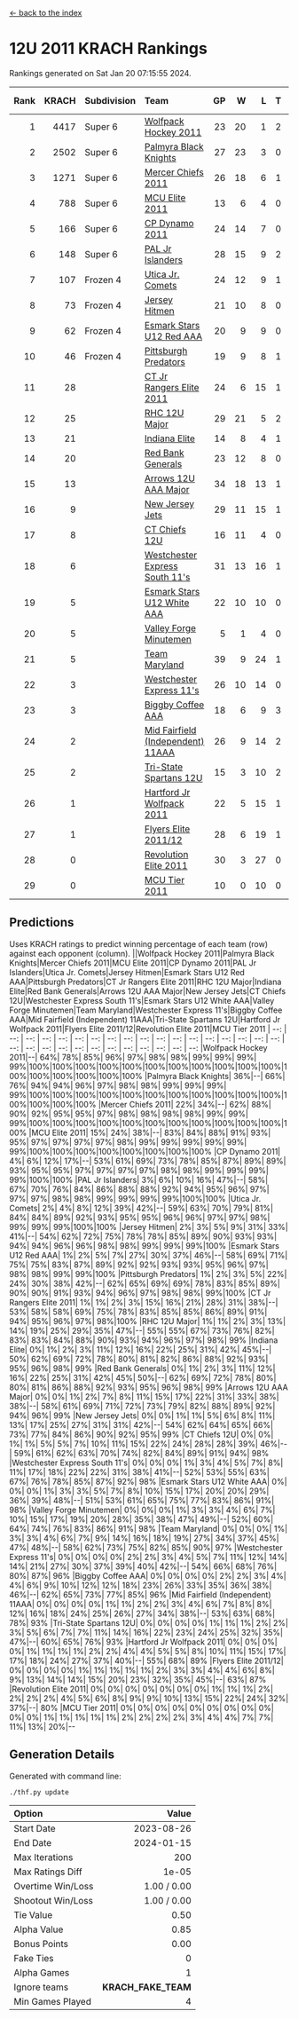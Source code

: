 [<- back to the index](readme.md)
# 12U 2011 KRACH Rankings
Rankings generated on Sat Jan 20 07:15:55 2024.

Rank|KRACH|Subdivision|Team|GP|W|L|T|OTW|OTL|SoS|Exp Wins|Win Diff
---:|---:|:---|:---|---:|---:|---:|---:|---:|---:|---:|---:|---:
1|4417|Super 6|[Wolfpack Hockey 2011](https://gamesheetstats.com/seasons/3664/teams/140937/schedule)|23|20|1|2|0|0|531|21.8|-0.0
2|2502|Super 6|[Palmyra Black Knights](https://gamesheetstats.com/seasons/3664/teams/140949/schedule)|27|23|3|0|1|0|547|24.8|-0.0
3|1271|Super 6|[Mercer Chiefs 2011](https://gamesheetstats.com/seasons/3664/teams/140936/schedule)|26|18|6|1|0|1|1151|19.3|-0.0
4|788|Super 6|[MCU Elite 2011](https://gamesheetstats.com/seasons/3664/teams/140929/schedule)|13|6|4|0|3|0|943|9.8|-0.0
5|166|Super 6|[CP Dynamo 2011](https://gamesheetstats.com/seasons/3664/teams/140944/schedule)|24|14|7|0|1|2|656|15.8|-0.0
6|148|Super 6|[PAL Jr Islanders](https://gamesheetstats.com/seasons/3664/teams/140943/schedule)|28|15|9|2|2|0|514|18.8|-0.0
7|107|Frozen 4|[Utica Jr. Comets](https://gamesheetstats.com/seasons/3664/teams/140945/schedule)|24|12|9|1|1|1|700|14.3|-0.0
8|73|Frozen 4|[Jersey Hitmen](https://gamesheetstats.com/seasons/3664/teams/140938/schedule)|21|10|8|0|2|1|527|12.9|0.0
9|62|Frozen 4|[Esmark Stars U12 Red AAA](https://gamesheetstats.com/seasons/3664/teams/140951/schedule)|20|9|9|0|2|0|911|11.9|0.0
10|46|Frozen 4|[Pittsburgh Predators](https://gamesheetstats.com/seasons/3664/teams/140950/schedule)|19|9|8|1|0|1|955|10.4|0.0
11|28||[CT Jr Rangers Elite 2011](https://gamesheetstats.com/seasons/3664/teams/140931/schedule)|24|6|15|1|1|1|927|8.4|0.0
12|25||[RHC 12U Major](https://gamesheetstats.com/seasons/3664/teams/140941/schedule)|29|21|5|2|0|1|22|22.9|0.0
13|21||[Indiana Elite](https://gamesheetstats.com/seasons/3664/teams/144353/schedule)|14|8|4|1|1|0|45|10.4|0.0
14|20||[Red Bank Generals](https://gamesheetstats.com/seasons/3664/teams/140940/schedule)|23|12|8|0|1|2|42|13.9|0.0
15|13||[Arrows 12U AAA Major](https://gamesheetstats.com/seasons/3664/teams/140946/schedule)|34|18|13|1|1|1|87|20.4|0.0
16|9||[New Jersey Jets](https://gamesheetstats.com/seasons/3664/teams/140939/schedule)|29|11|15|1|2|0|40|14.4|0.0
17|8||[CT Chiefs 12U](https://gamesheetstats.com/seasons/3664/teams/140934/schedule)|16|11|4|0|1|0|5|12.9|0.0
18|6||[Westchester Express South 11's](https://gamesheetstats.com/seasons/3664/teams/140947/schedule)|31|13|16|1|1|0|65|15.4|0.0
19|5||[Esmark Stars U12 White AAA](https://gamesheetstats.com/seasons/3664/teams/140952/schedule)|22|10|10|0|1|1|11|11.9|0.0
20|5||[Valley Forge Minutemen](https://gamesheetstats.com/seasons/3664/teams/187349/schedule)|5|1|4|0|0|0|438|1.9|0.0
21|5||[Team Maryland](https://gamesheetstats.com/seasons/3664/teams/140954/schedule)|39|9|24|1|0|5|550|10.4|0.0
22|3||[Westchester Express 11's](https://gamesheetstats.com/seasons/3664/teams/140948/schedule)|26|10|14|0|0|2|72|10.9|0.0
23|3||[Biggby Coffee AAA](https://gamesheetstats.com/seasons/3664/teams/144351/schedule)|18|6|9|3|0|0|11|8.4|0.0
24|2||[Mid Fairfield (Independent) 11AAA](https://gamesheetstats.com/seasons/3664/teams/140933/schedule)|26|9|14|2|0|1|10|10.9|0.0
25|2||[Tri-State Spartans 12U](https://gamesheetstats.com/seasons/3664/teams/144352/schedule)|15|3|10|2|0|0|9|4.9|0.0
26|1||[Hartford Jr Wolfpack 2011](https://gamesheetstats.com/seasons/3664/teams/140935/schedule)|22|5|15|1|1|0|8|7.4|0.0
27|1||[Flyers Elite 2011/12](https://gamesheetstats.com/seasons/3664/teams/140942/schedule)|28|6|19|1|0|2|9|7.4|0.0
28|0||[Revolution Elite 2011](https://gamesheetstats.com/seasons/3664/teams/140953/schedule)|30|3|27|0|0|0|8|3.9|0.0
29|0||[MCU Tier 2011](https://gamesheetstats.com/seasons/3664/teams/140932/schedule)|10|0|10|0|0|0|3|0.9|0.0

## Predictions
Uses KRACH ratings to predict winning percentage of each team (row) against each opponent (column).
||Wolfpack Hockey 2011|Palmyra Black Knights|Mercer Chiefs 2011|MCU Elite 2011|CP Dynamo 2011|PAL Jr Islanders|Utica Jr. Comets|Jersey Hitmen|Esmark Stars U12 Red AAA|Pittsburgh Predators|CT Jr Rangers Elite 2011|RHC 12U Major|Indiana Elite|Red Bank Generals|Arrows 12U AAA Major|New Jersey Jets|CT Chiefs 12U|Westchester Express South 11's|Esmark Stars U12 White AAA|Valley Forge Minutemen|Team Maryland|Westchester Express 11's|Biggby Coffee AAA|Mid Fairfield (Independent) 11AAA|Tri-State Spartans 12U|Hartford Jr Wolfpack 2011|Flyers Elite 2011/12|Revolution Elite 2011|MCU Tier 2011
| --: | --: | --: | --: | --: | --: | --: | --: | --: | --: | --: | --: | --: | --: | --: | --: | --: | --: | --: | --: | --: | --: | --: | --: | --: | --: | --: | --: | --: | --: 
|Wolfpack Hockey 2011|--| 64%| 78%| 85%| 96%| 97%| 98%| 98%| 99%| 99%| 99%| 99%|100%|100%|100%|100%|100%|100%|100%|100%|100%|100%|100%|100%|100%|100%|100%|100%|100%
|Palmyra Black Knights| 36%|--| 66%| 76%| 94%| 94%| 96%| 97%| 98%| 98%| 99%| 99%| 99%| 99%|100%|100%|100%|100%|100%|100%|100%|100%|100%|100%|100%|100%|100%|100%|100%
|Mercer Chiefs 2011| 22%| 34%|--| 62%| 88%| 90%| 92%| 95%| 95%| 97%| 98%| 98%| 98%| 98%| 99%| 99%| 99%|100%|100%|100%|100%|100%|100%|100%|100%|100%|100%|100%|100%
|MCU Elite 2011| 15%| 24%| 38%|--| 83%| 84%| 88%| 91%| 93%| 95%| 97%| 97%| 97%| 97%| 98%| 99%| 99%| 99%| 99%| 99%| 99%|100%|100%|100%|100%|100%|100%|100%|100%
|CP Dynamo 2011|  4%|  6%| 12%| 17%|--| 53%| 61%| 69%| 73%| 78%| 85%| 87%| 89%| 89%| 93%| 95%| 95%| 97%| 97%| 97%| 97%| 98%| 98%| 99%| 99%| 99%| 99%|100%|100%
|PAL Jr Islanders|  3%|  6%| 10%| 16%| 47%|--| 58%| 67%| 70%| 76%| 84%| 86%| 88%| 88%| 92%| 94%| 95%| 96%| 97%| 97%| 97%| 98%| 98%| 99%| 99%| 99%| 99%|100%|100%
|Utica Jr. Comets|  2%|  4%|  8%| 12%| 39%| 42%|--| 59%| 63%| 70%| 79%| 81%| 84%| 84%| 89%| 92%| 93%| 95%| 95%| 96%| 96%| 97%| 97%| 98%| 99%| 99%| 99%|100%|100%
|Jersey Hitmen|  2%|  3%|  5%|  9%| 31%| 33%| 41%|--| 54%| 62%| 72%| 75%| 78%| 78%| 85%| 89%| 90%| 93%| 93%| 94%| 94%| 96%| 96%| 98%| 98%| 99%| 99%| 99%|100%
|Esmark Stars U12 Red AAA|  1%|  2%|  5%|  7%| 27%| 30%| 37%| 46%|--| 58%| 69%| 71%| 75%| 75%| 83%| 87%| 89%| 92%| 92%| 93%| 93%| 95%| 96%| 97%| 98%| 98%| 99%| 99%|100%
|Pittsburgh Predators|  1%|  2%|  3%|  5%| 22%| 24%| 30%| 38%| 42%|--| 62%| 65%| 69%| 69%| 78%| 83%| 85%| 89%| 90%| 90%| 91%| 93%| 94%| 96%| 97%| 98%| 98%| 99%|100%
|CT Jr Rangers Elite 2011|  1%|  1%|  2%|  3%| 15%| 16%| 21%| 28%| 31%| 38%|--| 53%| 58%| 58%| 69%| 75%| 78%| 83%| 85%| 85%| 86%| 89%| 91%| 94%| 95%| 96%| 97%| 98%|100%
|RHC 12U Major|  1%|  1%|  2%|  3%| 13%| 14%| 19%| 25%| 29%| 35%| 47%|--| 55%| 55%| 67%| 73%| 76%| 82%| 83%| 83%| 84%| 88%| 90%| 93%| 94%| 96%| 97%| 98%| 99%
|Indiana Elite|  0%|  1%|  2%|  3%| 11%| 12%| 16%| 22%| 25%| 31%| 42%| 45%|--| 50%| 62%| 69%| 72%| 78%| 80%| 81%| 82%| 86%| 88%| 92%| 93%| 95%| 96%| 98%| 99%
|Red Bank Generals|  0%|  1%|  2%|  3%| 11%| 12%| 16%| 22%| 25%| 31%| 42%| 45%| 50%|--| 62%| 69%| 72%| 78%| 80%| 80%| 81%| 86%| 88%| 92%| 93%| 95%| 96%| 98%| 99%
|Arrows 12U AAA Major|  0%|  0%|  1%|  2%|  7%|  8%| 11%| 15%| 17%| 22%| 31%| 33%| 38%| 38%|--| 58%| 61%| 69%| 71%| 72%| 73%| 79%| 82%| 88%| 89%| 92%| 94%| 96%| 99%
|New Jersey Jets|  0%|  0%|  1%|  1%|  5%|  6%|  8%| 11%| 13%| 17%| 25%| 27%| 31%| 31%| 42%|--| 54%| 62%| 64%| 65%| 66%| 73%| 77%| 84%| 86%| 90%| 92%| 95%| 99%
|CT Chiefs 12U|  0%|  0%|  1%|  1%|  5%|  5%|  7%| 10%| 11%| 15%| 22%| 24%| 28%| 28%| 39%| 46%|--| 59%| 61%| 62%| 63%| 70%| 74%| 82%| 84%| 89%| 91%| 94%| 98%
|Westchester Express South 11's|  0%|  0%|  0%|  1%|  3%|  4%|  5%|  7%|  8%| 11%| 17%| 18%| 22%| 22%| 31%| 38%| 41%|--| 52%| 53%| 55%| 63%| 67%| 76%| 78%| 85%| 87%| 92%| 98%
|Esmark Stars U12 White AAA|  0%|  0%|  0%|  1%|  3%|  3%|  5%|  7%|  8%| 10%| 15%| 17%| 20%| 20%| 29%| 36%| 39%| 48%|--| 51%| 53%| 61%| 65%| 75%| 77%| 83%| 86%| 91%| 98%
|Valley Forge Minutemen|  0%|  0%|  0%|  1%|  3%|  3%|  4%|  6%|  7%| 10%| 15%| 17%| 19%| 20%| 28%| 35%| 38%| 47%| 49%|--| 52%| 60%| 64%| 74%| 76%| 83%| 86%| 91%| 98%
|Team Maryland|  0%|  0%|  0%|  1%|  3%|  3%|  4%|  6%|  7%|  9%| 14%| 16%| 18%| 19%| 27%| 34%| 37%| 45%| 47%| 48%|--| 58%| 62%| 73%| 75%| 82%| 85%| 90%| 97%
|Westchester Express 11's|  0%|  0%|  0%|  0%|  2%|  2%|  3%|  4%|  5%|  7%| 11%| 12%| 14%| 14%| 21%| 27%| 30%| 37%| 39%| 40%| 42%|--| 54%| 66%| 68%| 76%| 80%| 87%| 96%
|Biggby Coffee AAA|  0%|  0%|  0%|  0%|  2%|  2%|  3%|  4%|  4%|  6%|  9%| 10%| 12%| 12%| 18%| 23%| 26%| 33%| 35%| 36%| 38%| 46%|--| 62%| 65%| 73%| 77%| 85%| 96%
|Mid Fairfield (Independent) 11AAA|  0%|  0%|  0%|  0%|  1%|  1%|  2%|  2%|  3%|  4%|  6%|  7%|  8%|  8%| 12%| 16%| 18%| 24%| 25%| 26%| 27%| 34%| 38%|--| 53%| 63%| 68%| 78%| 93%
|Tri-State Spartans 12U|  0%|  0%|  0%|  0%|  1%|  1%|  1%|  2%|  2%|  3%|  5%|  6%|  7%|  7%| 11%| 14%| 16%| 22%| 23%| 24%| 25%| 32%| 35%| 47%|--| 60%| 65%| 76%| 93%
|Hartford Jr Wolfpack 2011|  0%|  0%|  0%|  0%|  1%|  1%|  1%|  1%|  2%|  2%|  4%|  4%|  5%|  5%|  8%| 10%| 11%| 15%| 17%| 17%| 18%| 24%| 27%| 37%| 40%|--| 55%| 68%| 89%
|Flyers Elite 2011/12|  0%|  0%|  0%|  0%|  1%|  1%|  1%|  1%|  1%|  2%|  3%|  3%|  4%|  4%|  6%|  8%|  9%| 13%| 14%| 14%| 15%| 20%| 23%| 32%| 35%| 45%|--| 63%| 87%
|Revolution Elite 2011|  0%|  0%|  0%|  0%|  0%|  0%|  0%|  1%|  1%|  1%|  2%|  2%|  2%|  2%|  4%|  5%|  6%|  8%|  9%|  9%| 10%| 13%| 15%| 22%| 24%| 32%| 37%|--| 80%
|MCU Tier 2011|  0%|  0%|  0%|  0%|  0%|  0%|  0%|  0%|  0%|  0%|  0%|  1%|  1%|  1%|  1%|  1%|  2%|  2%|  2%|  2%|  3%|  4%|  4%|  7%|  7%| 11%| 13%| 20%|--

## Generation Details

Generated with command line:
```
./thf.py update
```

| Option | Value |
| :----- | ----: |
| Start Date | 2023-08-26 |
| End Date | 2024-01-15 |
| Max Iterations | 200 |
| Max Ratings Diff | 1e-05 |
| Overtime Win/Loss | 1.00 / 0.00 |
| Shootout Win/Loss | 1.00 / 0.00 |
| Tie Value | 0.50 |
| Alpha Value | 0.85 |
| Bonus Points | 0.00 |
| Fake Ties | 0 |
| Alpha Games | 1 |
| Ignore teams | __KRACH_FAKE_TEAM__ |
| Min Games Played | 4 |

